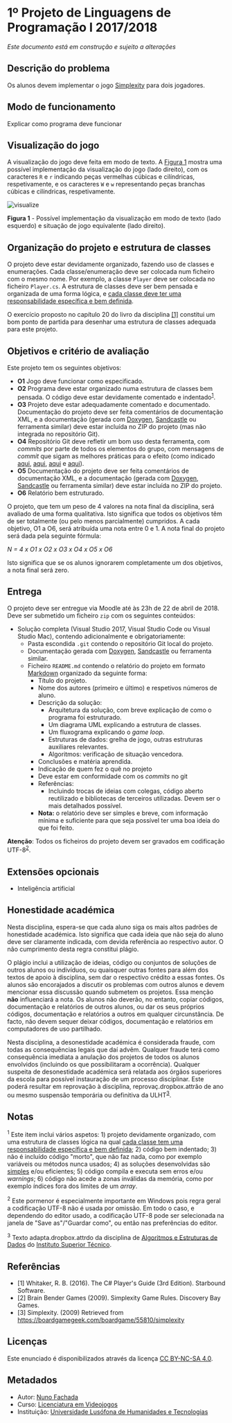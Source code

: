<!--
1º Projeto de Linguagens de Programação I 2017/2018 (c) by Nuno Fachada

1º Projeto de Linguagens de Programação I 2017/2018 is licensed under a
Creative Commons Attribution-NonCommercial-ShareAlike 4.0 International License.

You should have received a copy of the license along with this
work. If not, see <http://creativecommons.org/licenses/by-nc-sa/4.0/>.
-->

# 1º Projeto de Linguagens de Programação I 2017/2018

_Este documento está em construção e sujeito a alterações_

## Descrição do problema

Os alunos devem implementar o jogo [Simplexity] para dois jogadores.

## Modo de funcionamento

Explicar como programa deve funcionar

## Visualização do jogo

A visualização do jogo deve feita em modo de texto. A [Figura 1](#fig1) mostra
uma possível implementação da visualização do jogo (lado direito), com os
caracteres `R` e `r` indicando peças vermelhas cúbicas e cilíndricas,
respetivamente, e os caracteres `W` e `w` representando peças branchas cúbicas
e cilíndricas, respetivamente.

<a name="fig1"></a>

![visualize](https://user-images.githubusercontent.com/3018963/38045647-463cb488-32b5-11e8-9c98-70c6cc42a16f.png)

**Figura 1** - Possível implementação da visualização em modo de texto (lado
esquerdo) e situação de jogo equivalente (lado direito).

## Organização do projeto e estrutura de classes

O projeto deve estar devidamente organizado, fazendo uso de classes e
enumerações. Cada classe/enumeração deve ser colocada num ficheiro com o mesmo
nome. Por exemplo, a classe `Player` deve ser colocada no ficheiro `Player.cs`.
A estrutura de classes deve ser bem pensada e organizada de uma forma lógica,
e [cada classe deve ter uma responsabilidade específica e bem definida][SRP].

O exercício proposto no capítulo 20 do livro da disciplina [\[1\]](#ref1)
constitui um bom ponto de partida para desenhar uma estrutura de classes
adequada para este projeto.

<a name="objetivos"></a>

## Objetivos e critério de avaliação

Este projeto tem os seguintes objetivos:

* **O1** Jogo deve funcionar como especificado.
* **O2** Programa deve estar organizado numa estrutura de classes bem pensada. O
   código deve estar devidamente comentado e indentado<sup>[1](#fn1)</sup>.
* **O3** Projeto deve estar adequadamente comentado e documentado. Documentação do
   projeto deve ser feita comentários de documentação XML, e a documentação
   (gerada com [Doxygen], [Sandcastle] ou ferramenta similar) deve estar
   incluída no ZIP do projeto (mas não integrada no repositório Git).
* **O4** Repositório Git deve refletir um bom uso desta ferramenta, com _commits_ por
   parte de todos os elementos do grupo, com mensagens de _commit_ que sigam as
   melhores práticas para o efeito (como indicado
   [aqui](https://chris.beams.io/posts/git-commit/),
   [aqui](https://gist.github.com/robertpainsi/b632364184e70900af4ab688decf6f53),
   [aqui](https://github.com/erlang/otp/wiki/writing-good-commit-messages)
   e [aqui](https://stackoverflow.com/questions/2290016/git-commit-messages-50-72-formatting)).
* **O5** Documentação do projeto deve ser feita comentários de documentação XML, e a
   documentação (gerada com [Doxygen], [Sandcastle] ou ferramenta similar) deve
   estar incluída no ZIP do projeto.
* **O6** Relatório bem estruturado.

O projeto, que tem um peso de 4 valores na nota final da disciplina, será
avaliado de uma forma qualitativa. Isto significa que todos os objetivos têm de
ser totalmente (ou pelo menos parcialmente) cumpridos. A cada objetivo, O1 a
O6, será atribuída uma nota entre 0 e 1. A nota final do projeto será dada pela
seguinte fórmula:

_N = 4 x O1 x O2 x O3 x O4 x O5 x O6_

Isto significa que se os alunos ignorarem completamente um dos objetivos, a
nota final será zero.

## Entrega

O projeto deve ser entregue via Moodle até às 23h de 22 de abril de 2018.
Deve ser submetido um ficheiro `zip` com os seguintes conteúdos:

* Solução completa (Visual Studio 2017, Visual Studio Code ou Visual Studio
  Mac), contendo adicionalmente e obrigatoriamente:
  * Pasta escondida `.git` contendo o repositório Git local do projeto.
  * Documentação gerada com [Doxygen], [Sandcastle] ou ferramenta similar.
  * Ficheiro `README.md` contendo o relatório do projeto em formato [Markdown]
    organizado da seguinte forma:
    * Título do projeto.
    * Nome dos autores (primeiro e último) e respetivos números de aluno.
    * Descrição da solução:
      * Arquitetura da solução, com breve explicação de como o programa foi
        estruturado.
      * Um diagrama UML explicando a estrutura de classes.
      * Um fluxograma explicando o _game loop_.
      * Estruturas de dados: grelha de jogo, outras estruturas auxiliares
        relevantes.
      * Algoritmos: verificação de situação vencedora.
    * Conclusões e matéria aprendida.
    * Indicação de quem fez o quê no projeto
    * Deve estar em conformidade com os _commits_ no git
    * Referências:
      * Incluindo trocas de ideias com colegas, código aberto reutilizado e
        bibliotecas de terceiros utilizadas. Devem ser o mais detalhados
        possível.
    * **Nota:** o relatório deve ser simples e breve, com informação mínima e
      suficiente para que seja possível ter uma boa ideia do que foi feito.

**Atenção**: Todos os ficheiros do projeto devem ser gravados em codificação
UTF-8<sup>[2](#fn2)</sup>.

## Extensões opcionais

<a name="extensoesop"></a>

* Inteligência artificial

## Honestidade académica

Nesta disciplina, espera-se que cada aluno siga os mais altos padrões de
honestidade académica. Isto significa que cada ideia que não seja do
aluno deve ser claramente indicada, com devida referência ao respectivo
autor. O não cumprimento desta regra constitui plágio.

O plágio inclui a utilização de ideias, código ou conjuntos de soluções
de outros alunos ou indivíduos, ou quaisquer outras fontes para além
dos textos de apoio à disciplina, sem dar o respectivo crédito a essas
fontes. Os alunos são encorajados a discutir os problemas com outros
alunos e devem mencionar essa discussão quando submetem os projetos.
Essa menção **não** influenciará a nota. Os alunos não deverão, no
entanto, copiar códigos, documentação e relatórios de outros alunos, ou dar os
seus próprios códigos, documentação e relatórios a outros em qualquer
circunstância. De facto, não devem sequer deixar códigos, documentação e
relatórios em computadores de uso partilhado.

Nesta disciplina, a desonestidade académica é considerada fraude, com
todas as consequências legais que daí advêm. Qualquer fraude terá como
consequência imediata a anulação dos projetos de todos os alunos envolvidos
(incluindo os que possibilitaram a ocorrência). Qualquer suspeita de
desonestidade académica será relatada aos órgãos superiores da escola
para possível instauração de um processo disciplinar. Este poderá
resultar em reprovação à disciplina, reprovaç.dropbox.attrão de ano ou mesmo
suspensão temporária ou definitiva da ULHT<sup>[3](#fn3)</sup>.

## Notas

<sup><a name="fn1">1</a></sup> Este item inclui vários aspetos: 1) projeto
devidamente organizado, com uma estrutura de classes lógica na qual [cada
classe tem uma responsabilidade específica e bem definida][SRP]; 2) código bem
indentado; 3) não é incluído código "morto", que não faz nada, como por exemplo
variáveis ou métodos nunca usados; 4) as soluções desenvolvidas são
[simples][KISS] e/ou eficientes; 5) código compila e executa sem erros e/ou
_warnings_; 6) código não acede a zonas inválidas da memória, como por exemplo
índices fora dos limites de um _array_.

<sup><a name="fn2">2</a></sup> Este pormenor é especialmente importante em
Windows pois regra geral a codificação UTF-8 não é usada por omissão. Em todo o
caso, e dependendo do editor usado, a codificação UTF-8 pode ser selecionada na
janela de "Save as"/"Guardar como", ou então nas preferências do editor.

<sup><a name="fn3">3</a></sup> Texto adapta.dropbox.attrdo da disciplina de [Algoritmos e
Estruturas de Dados][aed] do [Instituto Superior Técnico][ist].

## Referências

* <a name="ref1">\[1\]</a> Whitaker, R. B. (2016). The C# Player's Guide
  (3rd Edition). Starbound Software.
* <a name="ref2">\[2\]</a> Brain Bender Games (2009). Simplexity Game Rules.
  Discovery Bay Games.
* <a name="ref3">\[3\]</a> Simplexity. (2009) Retrieved from
  https://boardgamegeek.com/boardgame/55810/simplexity

## Licenças

Este enunciado é disponibilizados através da licença [CC BY-NC-SA 4.0].

## Metadados

* Autor: [Nuno Fachada]
* Curso:  [Licenciatura em Videojogos][lamv]
* Instituição: [Universidade Lusófona de Humanidades e Tecnologias][ULHT]

[GPLv3]:https://www.gnu.org/licenses/gpl-3.0.en.html
[CC BY-NC-SA 4.0]:https://creativecommons.org/licenses/by-nc-sa/4.0/
[lamv]:https://www.ulusofona.pt/licenciatura/videojogos
[Nuno Fachada]:https://github.com/fakenmc
[ULHT]:https://www.ulusofona.pt/
[aed]:https://fenix.tecnico.ulisboa.pt/disciplinas/AED-2/2009-2010/2-semestre/honestidade-academica
[ist]:https://tecnico.ulisboa.pt/pt/
[Markdown]:https://guides.github.com/features/mastering-markdown/
[Doxygen]:https://www.stack.nl/~dimitri/doxygen/
[Sandcastle]:https://github.com/EWSoftware/SHFB
[SRP]:https://en.wikipedia.org/wiki/Single_responsibility_principle
[regras do Simplexity]:https://john.cs.olemiss.edu/~dwilkins/CSCI531/fall12/Simplexity_rules.pdf
[Simplexity]:https://boardgamegeek.com/boardgame/55810/simplexity
[KISS]:https://en.wikipedia.org/wiki/KISS_principle
